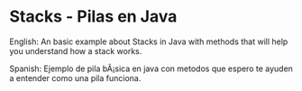 # Stacks - Pilas en Java

English:
An basic example about Stacks in Java with methods that will help you understand how a stack works.

Spanish:
Ejemplo de pila bÃ¡sica en java con metodos que espero te ayuden a entender como una pila funciona.


